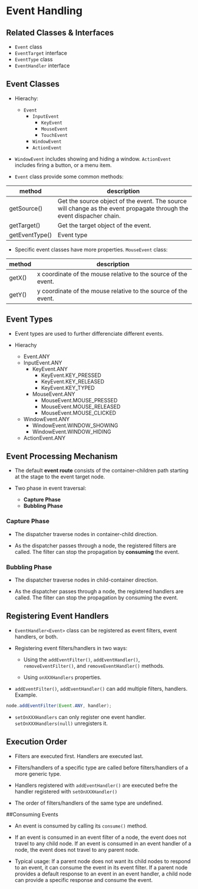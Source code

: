 # Event Handling

## Related Classes & Interfaces

* `Event` class
* `EventTarget` interface
* `EventType` class
* `EventHandler` interface

## Event Classes

* Hierachy:
    * `Event`
        * `InputEvent`
            * `KeyEvent`
            * `MouseEvent`
            * `TouchEvent`
        * `WindowEvent`
        * `ActionEvent`
        
* `WindowEvent` includes showing and hiding a window. `ActionEvent` includes firing a button, or a menu item.

* `Event` class provide some common methods:

|  method         |    description     |
|-----------------|--------------------|
| getSource()     | Get the source object of the event. The source will change as the event propagate through the event dispacher chain. |
| getTarget()     | Get the target object of the event. |
| getEventType()  | Event type | 

* Specific event classes have more properties. `MouseEvent` class:

|  method         |    description     |
|-----------------|--------------------|
| getX()          | x coordinate of the mouse relative to the source of the event. |
| getY()          | y coordinate of the mouse relative to the source of the event. |

## Event Types

* Event types are used to further differenciate different events.

* Hierachy
    * Event.ANY
    * InputEvent.ANY
        * KeyEvent.ANY
            * KeyEvent.KEY_PRESSED
            * KeyEvent.KEY_RELEASED
            * KeyEvent.KEY_TYPED
        * MouseEvent.ANY
            * MouseEvent.MOUSE_PRESSED
            * MouseEvent.MOUSE_RELEASED
            * MouseEvent.MOUSE_CLICKED
    * WindowEvent.ANY
        * WindowEvent.WINDOW_SHOWING
        * WindowEvent.WINDOW_HIDING
    * ActionEvent.ANY

## Event Processing Mechanism

* The default **event route** 
consists of the container-children path starting at the stage to the event target node.

* Two phase in event traversal:
    * **Capture Phase**
    * **Bubbling Phase**

### Capture Phase

* The dispatcher traverse nodes in container-child direction. 

* As the dispatcher passes through a node, the registered filters are called. The filter can stop the propagation by **consuming** the event.

### Bubbling Phase

* The dispatcher traverse nodes in child-container direction.

* As the dispatcher passes through a node, the registered handlers are called. The filter can stop the propagation by consuming the event.

## Registering Event Handlers

* `EventHandler<Event>` class can be registered as event filters, event handlers, or both.

* Registering event filters/handlers in two ways:

    * Using the `addEventFilter()`, `addEventHandler()`, `removeEventFilter()`, and `removeEventHandler()` methods.
    
    * Using `onXXXHandlers` properties.
    
* `addEventFilter()`, `addEventHandler()` can add multiple filters, handlers.
Example.
```java
node.addEventFilter(Event.ANY, handler);
```

* `setOnXXXHandlers` can only register one event handler. `setOnXXXHandlers(null)` unregisters it.

## Execution Order

* Filters are executed first. Handlers are executed last.

* Filters/handlers of a specific type are called before filters/handlers of a more generic type.

* Handlers registered with `addEventHandler()` are executed befre the handler registered with `setOnXXXHandler()`

* The order of filters/handlers of the same type are undefined.

##Consuming Events

* An event is consumed by calling its `consume()` method.

* If an event is consumed in an event filter
of a node, the event does not travel to any child node. If an event is consumed in an event handler of a node,
the event does not travel to any parent node.

* Typical usage: If a parent node does not want its child nodes to respond to an event, it can consume the event in its event filter. If a parent node provides a default response to an event in an event handler, a child node can provide a specific response and consume the event.


























